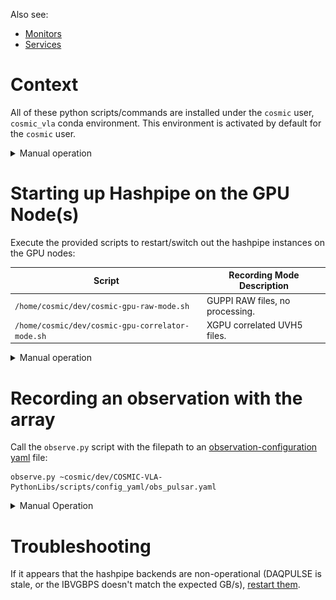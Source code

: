 Also see:
- [Monitors](./Use-Monitors.md)
- [Services](./Use-Services.md)

# Context

All of these python scripts/commands are installed under the `cosmic` user, `cosmic_vla` conda environment. This environment is activated by default for the `cosmic` user.

<details><summary>Manual operation</summary>
<p>
```
...$ sudo su cosmic
(base) cosmic@cosmic-head:~/dev$ conda activate cosmic_vla
(cosmic_vla) cosmic@cosmic-head:~/dev$
```
</p>
</details>

# Starting up Hashpipe on the GPU Node(s)

Execute the provided scripts to restart/switch out the hashpipe instances on the GPU nodes:

Script | Recording Mode Description
-|-
`/home/cosmic/dev/cosmic-gpu-raw-mode.sh` | GUPPI RAW files, no processing.
`/home/cosmic/dev/cosmic-gpu-correlator-mode.sh` | XGPU correlated UVH5 files.

<details><summary>Manual operation</summary>
<p>

Under `cosmic` user, execute the ansible-playbook of choice:

Playbook | Recording Mode Description
-|-
voltage_record | GUPPI RAW files, no processing.
xgpu_record | XGPU correlated UVH5 files.
beamformer_record | BLADE Beamformed RAW files. *Not tested!!*

```
(cosmic_vla)$ ansible-playbook ~cosmic/dev/FrontPage/Nodes/Head/ansible_playbooks/hashpipe/voltage_record.yml -K
```

![cosmic_head Starting Hashpipe](./images/cosmic_head_start_hashpipe.png)

As is evident from the playbook printout, hashpipe is compiled and the systemd services `hpguppi` and `redis_gateway` are restarted on the GPU-compute nodes.

</p>
</details>

# Recording an observation with the array

Call the `observe.py` script with the filepath to an [observation-configuration yaml](https://github.com/COSMIC-SETI/COSMIC-VLA-PythonLibs/blob/main/docs/yaml_schema.md) file:
```
observe.py ~cosmic/dev/COSMIC-VLA-PythonLibs/scripts/config_yaml/obs_pulsar.yaml
```

<details><summary>Manual Operation</summary>
<p>

### Configuration of the array's FEngines

First configure the FEngines, specifying a configuration file):
```
configure_remotefpga.py ~cosmic/dev/COSMIC-VLA-PythonLibs/scripts/config_yaml/fen_dual_antenna_fullband.yaml
```

While the yaml file's contents are fairly static, one may wish to adjust the `antenna` and `chan_range` entries.
The `antenna` entry is an indented, bullet-point style list of the antenna names to configure.
The `chan_range` entry is a `[start, stop]` statement of the channel range to send to the encapsulating destination structure.

### Recording data with Hashpipe on the GPU Node(s)

Run `start_observation.py -i 5 -n 30`, where the former argument is the delay until observation start, and the latter is the observation duration, both in seconds.

Further options can be specified to achieve more. The full list is described under the help (`-h`) printout, but below are some common options:

Option | Description
-|-
-w baseband.0=.\*8BIT.\* | Wait for the META.baseband[0] value to contain "8BIT"
-w intents.ScanIntent=.\*CALIBRATE_BANDPASS.\* | Wait for the META.intents.ScanIntent value to contain "CALIBRATE_BANDPASS"
-k PROJID=dmpauto | Publish the key-value pair `PROJID=dmpauto` to the hashpipe instances (this detemines part of the path for the recorded file).
</p>
</details>

# Troubleshooting

If it appears that the hashpipe backends are non-operational (DAQPULSE is stale, or the IBVGBPS doesn't match the expected GB/s), [restart them](#Starting_up_Hashpipe_on_th_GPU_Node(s)).
